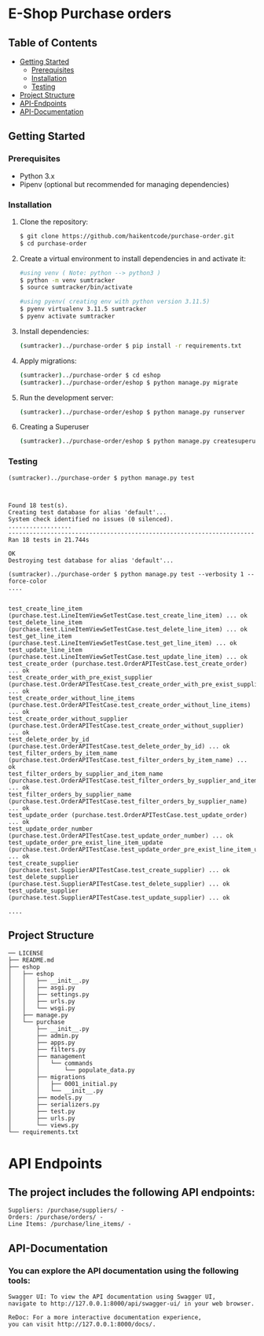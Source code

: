 # E-Shop Purchase orders

## Table of Contents

- [Getting Started](#getting-started)
  - [Prerequisites](#prerequisites)
  - [Installation](#installation)
  - [Testing](#testing)
- [Project Structure](#project-structure)
- [API-Endpoints](#API-Endpoints)
- [API-Documentation](#API-Documentation)

## Getting Started

### Prerequisites

- Python 3.x
- Pipenv (optional but recommended for managing dependencies)

### Installation

1. Clone the repository:

   ```bash
   $ git clone https://github.com/haikentcode/purchase-order.git
   $ cd purchase-order
   ```

2. Create a virtual environment to install dependencies in and activate it:

   ```sh
   #using venv ( Note: python --> python3 )
   $ python -m venv sumtracker
   $ source sumtracker/bin/activate
   ```

   ```sh
   #using pyenv( creating env with python version 3.11.5)
   $ pyenv virtualenv 3.11.5 sumtracker
   $ pyenv activate sumtracker
   ```

3. Install dependencies:

   ```sh
   (sumtracker)../purchase-order $ pip install -r requirements.txt
   ```

4. Apply migrations:

   ```sh
   (sumtracker)../purchase-order $ cd eshop
   (sumtracker)../purchase-order/eshop $ python manage.py migrate
   ```

5. Run the development server:

   ```sh
   (sumtracker)../purchase-order/eshop $ python manage.py runserver
   ```

6. Creating a Superuser 
   ```sh
   (sumtracker)../purchase-order/eshop $ python manage.py createsuperuser
   ```

### Testing
```
(sumtracker)../purchase-order $ python manage.py test  



Found 18 test(s).
Creating test database for alias 'default'...
System check identified no issues (0 silenced).
..................
----------------------------------------------------------------------
Ran 18 tests in 21.744s

OK
Destroying test database for alias 'default'...
```
```
(sumtracker)../purchase-order $ python manage.py test --verbosity 1 --force-color
....


test_create_line_item (purchase.test.LineItemViewSetTestCase.test_create_line_item) ... ok
test_delete_line_item (purchase.test.LineItemViewSetTestCase.test_delete_line_item) ... ok
test_get_line_item (purchase.test.LineItemViewSetTestCase.test_get_line_item) ... ok
test_update_line_item (purchase.test.LineItemViewSetTestCase.test_update_line_item) ... ok
test_create_order (purchase.test.OrderAPITestCase.test_create_order) ... ok
test_create_order_with_pre_exist_supplier (purchase.test.OrderAPITestCase.test_create_order_with_pre_exist_supplier) ... ok
test_create_order_without_line_items (purchase.test.OrderAPITestCase.test_create_order_without_line_items) ... ok
test_create_order_without_supplier (purchase.test.OrderAPITestCase.test_create_order_without_supplier) ... ok
test_delete_order_by_id (purchase.test.OrderAPITestCase.test_delete_order_by_id) ... ok
test_filter_orders_by_item_name (purchase.test.OrderAPITestCase.test_filter_orders_by_item_name) ... ok
test_filter_orders_by_supplier_and_item_name (purchase.test.OrderAPITestCase.test_filter_orders_by_supplier_and_item_name) ... ok 
test_filter_orders_by_supplier_name (purchase.test.OrderAPITestCase.test_filter_orders_by_supplier_name) ... ok
test_update_order (purchase.test.OrderAPITestCase.test_update_order) ... ok
test_update_order_number (purchase.test.OrderAPITestCase.test_update_order_number) ... ok
test_update_order_pre_exist_line_item_update (purchase.test.OrderAPITestCase.test_update_order_pre_exist_line_item_update) ... ok 
test_create_supplier (purchase.test.SupplierAPITestCase.test_create_supplier) ... ok
test_delete_supplier (purchase.test.SupplierAPITestCase.test_delete_supplier) ... ok
test_update_supplier (purchase.test.SupplierAPITestCase.test_update_supplier) ... ok

....
```

## Project Structure

```
── LICENSE
├── README.md
├── eshop
│   ├── eshop
│   │   ├── __init__.py
│   │   ├── asgi.py
│   │   ├── settings.py
│   │   ├── urls.py
│   │   └── wsgi.py
│   ├── manage.py
│   └── purchase
│       ├── __init__.py
│       ├── admin.py
│       ├── apps.py
│       ├── filters.py
│       ├── management
│       │   └── commands
│       │       └── populate_data.py
│       ├── migrations
│       │   ├── 0001_initial.py
│       │   └── __init__.py
│       ├── models.py
│       ├── serializers.py
│       ├── test.py
│       ├── urls.py
│       └── views.py
└── requirements.txt
```


# API Endpoints
## The project includes the following API endpoints:
```
Suppliers: /purchase/suppliers/ - 
Orders: /purchase/orders/ - 
Line Items: /purchase/line_items/ - 

```


## API-Documentation
### You can explore the API documentation using the following tools:
```
Swagger UI: To view the API documentation using Swagger UI, 
navigate to http://127.0.0.1:8000/api/swagger-ui/ in your web browser.

ReDoc: For a more interactive documentation experience, 
you can visit http://127.0.0.1:8000/docs/.

```

